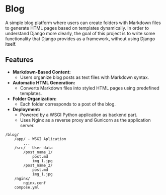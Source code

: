 # Blog  

A simple blog platform where users can create folders with Markdown files to generate HTML pages based on 
templates dynamically. In order to understand Django more clearly, the goal of this project is to write 
some functionality that Django provides as a framework, without using Django itself.

## Features

- **Markdown-Based Content:**
  - Users organize blog posts as text files with Markdown syntax.
- **Automatic HTML Generation:**
  - Converts Markdown files into styled HTML pages using predefined templates.
- **Folder Organization:**
  - Each folder corresponds to a post of the blog.
- **Deployment:**
  - Powered by a WSGI Python application as backend part.
  - Uses Nginx as a reverse proxy and Gunicorn as the application server.

```
/blog/
    /app/ - WSGI Aplication
        ...
    /src/ - User data
        /post_name_1/
            post.md
            img_1.jpg
        /post_name_2/
            post.md
            img_1.jpg
    /nginx/
        nginx.conf
    compose.yml
```